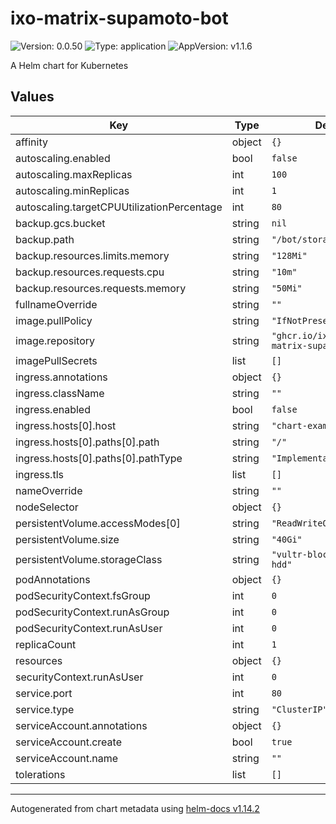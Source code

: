 # ixo-matrix-supamoto-bot

![Version: 0.0.50](https://img.shields.io/badge/Version-0.0.50-informational?style=flat-square) ![Type: application](https://img.shields.io/badge/Type-application-informational?style=flat-square) ![AppVersion: v1.1.6](https://img.shields.io/badge/AppVersion-v1.1.6-informational?style=flat-square)

A Helm chart for Kubernetes

## Values

| Key | Type | Default | Description |
|-----|------|---------|-------------|
| affinity | object | `{}` |  |
| autoscaling.enabled | bool | `false` |  |
| autoscaling.maxReplicas | int | `100` |  |
| autoscaling.minReplicas | int | `1` |  |
| autoscaling.targetCPUUtilizationPercentage | int | `80` |  |
| backup.gcs.bucket | string | `nil` |  |
| backup.path | string | `"/bot/storage"` |  |
| backup.resources.limits.memory | string | `"128Mi"` |  |
| backup.resources.requests.cpu | string | `"10m"` |  |
| backup.resources.requests.memory | string | `"50Mi"` |  |
| fullnameOverride | string | `""` |  |
| image.pullPolicy | string | `"IfNotPresent"` |  |
| image.repository | string | `"ghcr.io/ixoworld/ixo-matrix-supamoto-bot"` |  |
| imagePullSecrets | list | `[]` |  |
| ingress.annotations | object | `{}` |  |
| ingress.className | string | `""` |  |
| ingress.enabled | bool | `false` |  |
| ingress.hosts[0].host | string | `"chart-example.local"` |  |
| ingress.hosts[0].paths[0].path | string | `"/"` |  |
| ingress.hosts[0].paths[0].pathType | string | `"ImplementationSpecific"` |  |
| ingress.tls | list | `[]` |  |
| nameOverride | string | `""` |  |
| nodeSelector | object | `{}` |  |
| persistentVolume.accessModes[0] | string | `"ReadWriteOnce"` |  |
| persistentVolume.size | string | `"40Gi"` |  |
| persistentVolume.storageClass | string | `"vultr-block-storage-hdd"` |  |
| podAnnotations | object | `{}` |  |
| podSecurityContext.fsGroup | int | `0` |  |
| podSecurityContext.runAsGroup | int | `0` |  |
| podSecurityContext.runAsUser | int | `0` |  |
| replicaCount | int | `1` |  |
| resources | object | `{}` |  |
| securityContext.runAsUser | int | `0` |  |
| service.port | int | `80` |  |
| service.type | string | `"ClusterIP"` |  |
| serviceAccount.annotations | object | `{}` |  |
| serviceAccount.create | bool | `true` |  |
| serviceAccount.name | string | `""` |  |
| tolerations | list | `[]` |  |

----------------------------------------------
Autogenerated from chart metadata using [helm-docs v1.14.2](https://github.com/norwoodj/helm-docs/releases/v1.14.2)

